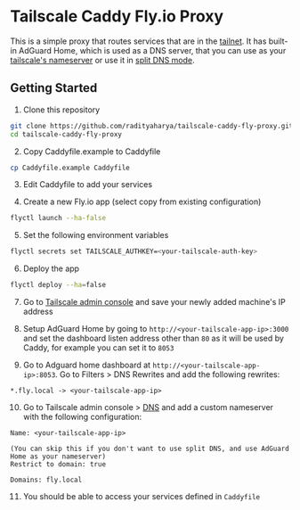 # Tailscale Caddy Fly.io Proxy

This is a simple proxy that routes services that are in the [tailnet](https://tailscale.com/kb/1136/tailnet). It has built-in AdGuard Home, which is used as a DNS server, that you can use as your [tailscale's nameserver](https://tailscale.com/kb/1054/dns) or use it in [split DNS mode](https://tailscale.com/kb/1054/dns#restricted-nameservers).

## Getting Started

1. Clone this repository
```bash
git clone https://github.com/radityaharya/tailscale-caddy-fly-proxy.git
cd tailscale-caddy-fly-proxy
```

2. Copy Caddyfile.example to Caddyfile
```bash
cp Caddyfile.example Caddyfile
```

3. Edit Caddyfile to add your services

4. Create a new Fly.io app (select copy from existing configuration)
```bash
flyctl launch --ha-false
```

5. Set the following environment variables
```bash
flyctl secrets set TAILSCALE_AUTHKEY=<your-tailscale-auth-key>
```

6. Deploy the app
```bash
flyctl deploy --ha=false
```

7. Go to [Tailscale admin console](https://login.tailscale.com/admin/machines) and save your newly added machine's IP address

8. Setup AdGuard Home by going to `http://<your-tailscale-app-ip>:3000` and set the dashboard listen address other than `80` as it will be used by Caddy, for example you can set it to `8053`

9. Go to Adguard home dashboard at `http://<your-tailscale-app-ip>:8053`. Go to Filters > DNS Rewrites and add the following rewrites:
```
*.fly.local -> <your-tailscale-app-ip>
```

10. Go to Tailscale admin console > [DNS](https://login.tailscale.com/admin/dns) and add a custom nameserver with the following configuration:
```
Name: <your-tailscale-app-ip>

(You can skip this if you don't want to use split DNS, and use AdGuard Home as your nameserver)
Restrict to domain: true

Domains: fly.local
```

11. You should be able to access your services defined in `Caddyfile`



